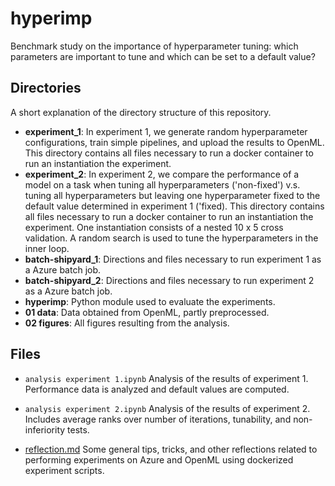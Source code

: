 # hyperimp

Benchmark study on the importance of hyperparameter tuning: which parameters are important to tune and which can be set to a default value?

## Directories
A short explanation of the directory structure of this repository.

* **experiment_1**: In experiment 1, we generate random hyperparameter configurations, train simple pipelines, and upload the results to OpenML.
This directory contains all files necessary to run a docker container to run an instantiation the experiment.
* **experiment_2**: In experiment 2, we compare the performance of a model on a task when tuning all hyperparameters ('non-fixed') v.s. tuning all hyperparameters but leaving one hyperparameter fixed to the default value determined in experiment 1 ('fixed). This directory contains all files necessary to run a docker container to run an instantiation the experiment. One instantiation consists of a nested 10 x 5 cross validation. A random search is used to tune the hyperparameters in the inner loop.
* **batch-shipyard_1**: Directions and files necessary to run experiment 1 as a Azure batch job.
* **batch-shipyard_2**: Directions and files necessary to run experiment 2 as a Azure batch job.
* **hyperimp**: Python module used to evaluate the experiments.
* **01 data**: Data obtained from OpenML, partly preprocessed. 
* **02 figures**: All figures resulting from the analysis.

## Files
* `analysis experiment 1.ipynb`
Analysis of the results of experiment 1. Performance data is analyzed and default values are computed.

* `analysis experiment 2.ipynb`
Analysis of the results of experiment 2. Includes average ranks over number of iterations, tunability, and non-inferiority tests.

* [reflection.md](reflection.md)
Some general tips, tricks, and other reflections related to performing experiments on Azure and OpenML using dockerized experiment scripts.
